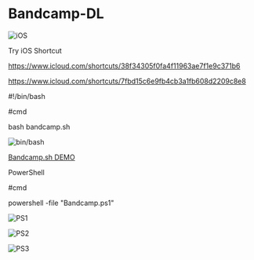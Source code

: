 # Bandcamp-DL

![iOS](https://data.tooliphone.net/iskin/themes/21253/13479/preview-256.png)

Try iOS Shortcut

https://www.icloud.com/shortcuts/38f34305f0fa4f11963ae7f1e9c371b6

https://www.icloud.com/shortcuts/7fbd15c6e9fb4cb3a1fb608d2209c8e8

#!/bin/bash

#cmd

bash bandcamp.sh

![bin/bash](https://i.ibb.co/rmYGJ3j/bash.jpg)

[Bandcamp.sh DEMO](https://www.bitchute.com/video/LQcOLIXPEtSb/)

PowerShell

#cmd

powershell -file "Bandcamp.ps1"

![PS1](https://i.imgur.com/TfgoFMil.png)

![PS2](https://i.imgur.com/uDvicPTl.png)

![PS3](https://i.imgur.com/iwwfLQGl.png)

